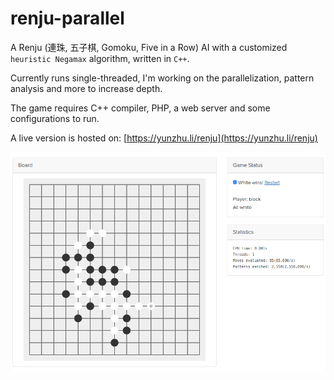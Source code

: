 # renju-parallel

A Renju (連珠, 五子棋, Gomoku, Five in a Row) AI with a customized `heuristic Negamax` algorithm, written in `C++`.

Currently runs single-threaded, I'm working on the parallelization, pattern analysis and more to increase depth.

The game requires C++ compiler, PHP, a web server and some configurations to run.

A live version is hosted on: [https://yunzhu.li/renju](https://yunzhu.li/renju)

![Alt text](gui/screenshots/00.png?raw=true "Screenshot")
